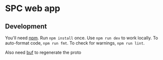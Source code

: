 # SPC web app

## Development

You'll need
[npm](https://docs.npmjs.com/downloading-and-installing-node-js-and-npm). Run
`npm install` once. Use `npm run dev` to work locally. To auto-format code,
`npm run fmt`. To check for warnings, `npm run lint`.

Also need [buf](https://docs.buf.build/installation) to regenerate the proto
